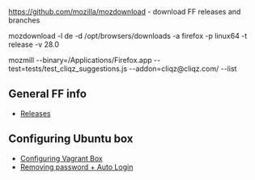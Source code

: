 https://github.com/mozilla/mozdownload - download FF releases and branches


mozdownload -l de -d /opt/browsers/downloads -a firefox -p linux64 -t release -v 28.0


mozmill --binary=/Applications/Firefox.app --test=tests/test_cliqz_suggestions.js --addon=cliqz\@cliqz.com/ --list


## General FF info

- [Releases](https://ftp.mozilla.org/pub/mozilla.org/firefox/releases/)

## Configuring Ubuntu box

- [Configuring Vagrant Box](https://github.com/fespinoza/checklist_and_guides/wiki/Creating-a-vagrant-base-box-for-ubuntu-12.04-32bit-server)
- [Removing password + Auto Login](http://askubuntu.com/questions/281074/can-i-set-my-user-account-to-have-no-password)